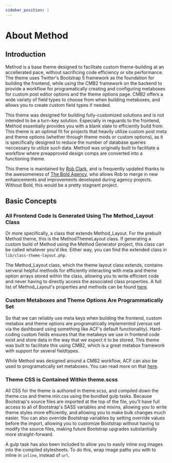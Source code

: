 ```yaml
---
sidebar_position: 1
---
```


# About Method

## Introduction

Method is a base theme designed to facilitate custom theme-building at an accellerated pace, without sacrificing code efficiency or site performance. The theme uses Twitter's Bootstrap 5 framework as the foundation for building the frontend, while using the CMB2 framework on the backend to provide a workflow for programatically creating and configuring metaboxes for custom post editor options and the theme options page. CMB2 offers a wide variety of field types to choose from when building metaboxes, and allows you to create custom field types if needed.

This theme was designed for building fully-customized solutions and is not intended to be a turn-key solution. Especially in reguards to the frontend, Method essentially provides you with a blank slate to efficiently build from. This theme is an optimal fit for projects that heavily utilize custom post meta and theme options (whether through theme mods or custom options), as it is specifically designed to reduce the number of database queries neccessary to utilize such data. Method was originally built to facilitate a workflow where preapproved design comps are converted into a functioning theme.

This theme is maintained by [Rob Clark](https://robclark.io), and is frequently updated thanks to the awesomeness of [The Bold Agency](https://theboldagency.co), who allows Rob to merge in new enhancements and improvements developed during agency projects. Without Bold, this would be a pretty stagnant project.

## Basic Concepts

### All Frontend Code Is Generated Using The Method_Layout Class

Or more specifically, a class that extends Method_Layout. For the prebuilt Method theme, this is the MethodThemeLayout class. If generating a custom build of Method using the Method Generator project, this class can be called whatever you'd like. Either way, you can find the extended class in `lib/class-theme-layout.php`.  

The Method_Layout class, which the theme layout class extends, contains serveral helpful methods for efficiently interacting with meta and theme option arrays stored within the class, allowing you to write efficient code and never having to directly access the associated class properties. A full list of Method_Layout's properties and methods can be found [here](/docs/method-layout/class-reference).

### Custom Metaboxes and Theme Options Are Programmatically Set

So that we can reliably use meta keys when building the frontend, custom metabox and theme options are programatically implemented (versus set via the dashboard using something like ACF's default functionality). Hard-coding custom fields ensures that the metakeys we use in frontend code exist and store data in the way that we expect it to be stored. This theme was built to facilitate this using CMB2, which is a great metabox framework with support for several fieldtypes.

While Method was designed around a CMB2 workflow, ACF can also be used to programatically set metaboxes. You can read more on that [here](https://www.advancedcustomfields.com/resources/register-fields-via-php/).

### Theme CSS is Contained Within theme.scss

All CSS for the theme is authored in theme.scss, and compiled down the theme.css and theme.min.css using the bundled gulp tasks. Because Bootstrap's source files are imported at the top of the file, you'll have full access to all of Bootstrap's SASS variables and mixins, allowing you to write theme styles more efficiently, and allowing you to make bulk changes much easier. You can also override Bootstrap variables by setting override values before the import, allowing you to customize Bootstrap without having to modify the source files, making future Bootstrap upgrades substantially more straight-forward.

A gulp task has also been included to allow you to easily inline svg images into the compiled stylesheets. To do this, wrap image paths you with to inline in `inline`, instead of `url`.